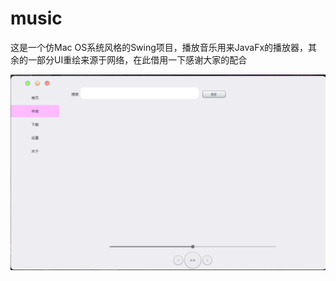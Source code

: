 # music

这是一个仿Mac OS系统风格的Swing项目，播放音乐用来JavaFx的播放器，其余的一部分UI重绘来源于网络，在此借用一下感谢大家的配合

<img src="/img/1.png" alt="截图"/>